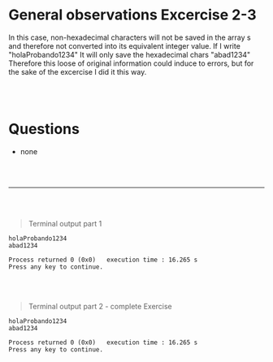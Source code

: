 # General observations Excercise 2-3

In this case, non-hexadecimal characters will not be saved in the array s and therefore not converted into its equivalent integer value.
If I write "holaProbando1234" It will only save the hexadecimal chars "abad1234"
Therefore this loose of original information could induce to errors, but for the sake of the excercise I did it this way.

<br> </br>

# Questions

- none

<br> </br>

---

<br> </br>

> Terminal output part 1

```
holaProbando1234
abad1234

Process returned 0 (0x0)   execution time : 16.265 s
Press any key to continue.

```

<br> </br>

> Terminal output part 2 - complete Exercise

```
holaProbando1234
abad1234

Process returned 0 (0x0)   execution time : 16.265 s
Press any key to continue.

```
